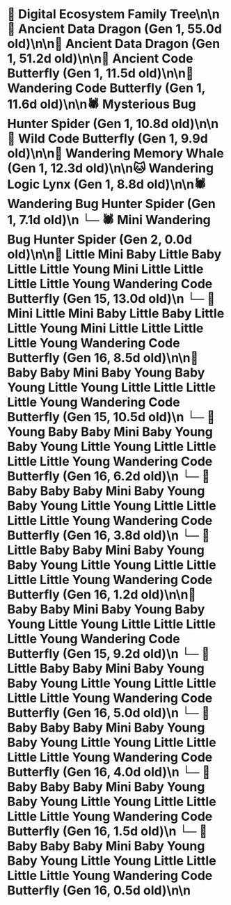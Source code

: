 # 🌳 Digital Ecosystem Family Tree\n\n🐉 Ancient Data Dragon (Gen 1, 55.0d old)\n\n🐉 Ancient Data Dragon (Gen 1, 51.2d old)\n\n🦋 Ancient Code Butterfly (Gen 1, 11.5d old)\n\n🦋 Wandering Code Butterfly (Gen 1, 11.6d old)\n\n🕷️ Mysterious Bug Hunter Spider (Gen 1, 10.8d old)\n\n🦋 Wild Code Butterfly (Gen 1, 9.9d old)\n\n🐋 Wandering Memory Whale (Gen 1, 12.3d old)\n\n🐱 Wandering Logic Lynx (Gen 1, 8.8d old)\n\n🕷️ Wandering Bug Hunter Spider (Gen 1, 7.1d old)\n  └─ 🕷️ Mini Wandering Bug Hunter Spider (Gen 2, 0.0d old)\n\n🦋 Little Mini Baby Little Baby Little Little Young Mini Little Little Little Little Young Wandering Code Butterfly (Gen 15, 13.0d old)\n  └─ 🦋 Mini Little Mini Baby Little Baby Little Little Young Mini Little Little Little Little Young Wandering Code Butterfly (Gen 16, 8.5d old)\n\n🦋 Baby Baby Mini Baby Young Baby Young Little Young Little Little Little Little Young Wandering Code Butterfly (Gen 15, 10.5d old)\n  └─ 🦋 Young Baby Baby Mini Baby Young Baby Young Little Young Little Little Little Little Young Wandering Code Butterfly (Gen 16, 6.2d old)\n  └─ 🦋 Baby Baby Baby Mini Baby Young Baby Young Little Young Little Little Little Little Young Wandering Code Butterfly (Gen 16, 3.8d old)\n  └─ 🦋 Little Baby Baby Mini Baby Young Baby Young Little Young Little Little Little Little Young Wandering Code Butterfly (Gen 16, 1.2d old)\n\n🦋 Baby Baby Mini Baby Young Baby Young Little Young Little Little Little Little Young Wandering Code Butterfly (Gen 15, 9.2d old)\n  └─ 🦋 Little Baby Baby Mini Baby Young Baby Young Little Young Little Little Little Little Young Wandering Code Butterfly (Gen 16, 5.0d old)\n  └─ 🦋 Baby Baby Baby Mini Baby Young Baby Young Little Young Little Little Little Little Young Wandering Code Butterfly (Gen 16, 4.0d old)\n  └─ 🦋 Baby Baby Baby Mini Baby Young Baby Young Little Young Little Little Little Little Young Wandering Code Butterfly (Gen 16, 1.5d old)\n  └─ 🦋 Baby Baby Baby Mini Baby Young Baby Young Little Young Little Little Little Little Young Wandering Code Butterfly (Gen 16, 0.5d old)\n\n